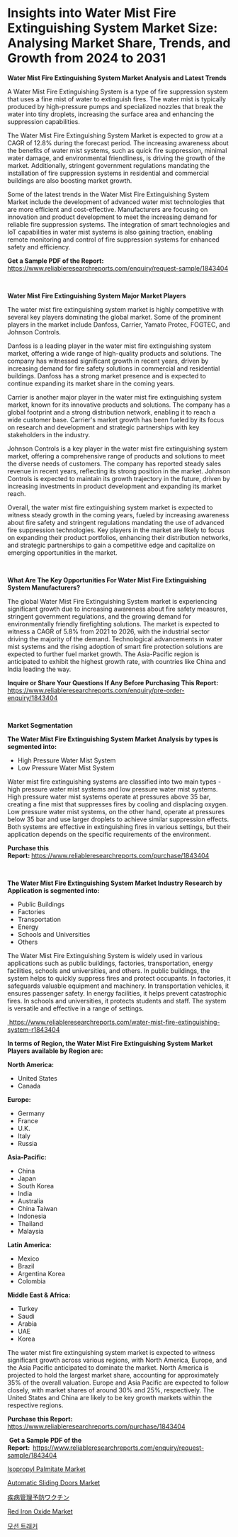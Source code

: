 <p><h1>Insights into Water Mist Fire Extinguishing System Market Size: Analysing Market Share, Trends, and Growth from 2024 to 2031</h1></p><p><strong>Water Mist Fire Extinguishing System Market Analysis and Latest Trends</strong></p>
<p><p>A Water Mist Fire Extinguishing System is a type of fire suppression system that uses a fine mist of water to extinguish fires. The water mist is typically produced by high-pressure pumps and specialized nozzles that break the water into tiny droplets, increasing the surface area and enhancing the suppression capabilities.</p><p>The Water Mist Fire Extinguishing System Market is expected to grow at a CAGR of 12.8% during the forecast period. The increasing awareness about the benefits of water mist systems, such as quick fire suppression, minimal water damage, and environmental friendliness, is driving the growth of the market. Additionally, stringent government regulations mandating the installation of fire suppression systems in residential and commercial buildings are also boosting market growth.</p><p>Some of the latest trends in the Water Mist Fire Extinguishing System Market include the development of advanced water mist technologies that are more efficient and cost-effective. Manufacturers are focusing on innovation and product development to meet the increasing demand for reliable fire suppression systems. The integration of smart technologies and IoT capabilities in water mist systems is also gaining traction, enabling remote monitoring and control of fire suppression systems for enhanced safety and efficiency.</p></p>
<p><strong>Get a Sample PDF of the Report:&nbsp;</strong> <a href="https://www.reliableresearchreports.com/enquiry/request-sample/1843404">https://www.reliableresearchreports.com/enquiry/request-sample/1843404</a></p>
<p>&nbsp;</p>
<p><strong>Water Mist Fire Extinguishing System Major Market Players</strong></p>
<p><p>The water mist fire extinguishing system market is highly competitive with several key players dominating the global market. Some of the prominent players in the market include Danfoss, Carrier, Yamato Protec, FOGTEC, and Johnson Controls.</p><p>Danfoss is a leading player in the water mist fire extinguishing system market, offering a wide range of high-quality products and solutions. The company has witnessed significant growth in recent years, driven by increasing demand for fire safety solutions in commercial and residential buildings. Danfoss has a strong market presence and is expected to continue expanding its market share in the coming years.</p><p>Carrier is another major player in the water mist fire extinguishing system market, known for its innovative products and solutions. The company has a global footprint and a strong distribution network, enabling it to reach a wide customer base. Carrier's market growth has been fueled by its focus on research and development and strategic partnerships with key stakeholders in the industry.</p><p>Johnson Controls is a key player in the water mist fire extinguishing system market, offering a comprehensive range of products and solutions to meet the diverse needs of customers. The company has reported steady sales revenue in recent years, reflecting its strong position in the market. Johnson Controls is expected to maintain its growth trajectory in the future, driven by increasing investments in product development and expanding its market reach.</p><p>Overall, the water mist fire extinguishing system market is expected to witness steady growth in the coming years, fueled by increasing awareness about fire safety and stringent regulations mandating the use of advanced fire suppression technologies. Key players in the market are likely to focus on expanding their product portfolios, enhancing their distribution networks, and strategic partnerships to gain a competitive edge and capitalize on emerging opportunities in the market.</p></p>
<p>&nbsp;</p>
<p><strong>What Are The Key Opportunities For Water Mist Fire Extinguishing System Manufacturers?</strong></p>
<p><p>The global Water Mist Fire Extinguishing System market is experiencing significant growth due to increasing awareness about fire safety measures, stringent government regulations, and the growing demand for environmentally friendly firefighting solutions. The market is expected to witness a CAGR of 5.8% from 2021 to 2026, with the industrial sector driving the majority of the demand. Technological advancements in water mist systems and the rising adoption of smart fire protection solutions are expected to further fuel market growth. The Asia-Pacific region is anticipated to exhibit the highest growth rate, with countries like China and India leading the way.</p></p>
<p><strong>Inquire or Share Your Questions If Any Before Purchasing This Report:</strong> <a href="https://www.reliableresearchreports.com/enquiry/pre-order-enquiry/1843404">https://www.reliableresearchreports.com/enquiry/pre-order-enquiry/1843404</a></p>
<p>&nbsp;</p>
<p><strong>Market Segmentation</strong></p>
<p><strong>The Water Mist Fire Extinguishing System Market Analysis by types is segmented into:</strong></p>
<p><ul><li>High Pressure Water Mist System</li><li>Low Pressure Water Mist System</li></ul></p>
<p><p>Water mist fire extinguishing systems are classified into two main types - high pressure water mist systems and low pressure water mist systems. High pressure water mist systems operate at pressures above 35 bar, creating a fine mist that suppresses fires by cooling and displacing oxygen. Low pressure water mist systems, on the other hand, operate at pressures below 35 bar and use larger droplets to achieve similar suppression effects. Both systems are effective in extinguishing fires in various settings, but their application depends on the specific requirements of the environment.</p></p>
<p><strong>Purchase this Report:&nbsp;</strong><a href="https://www.reliableresearchreports.com/purchase/1843404">https://www.reliableresearchreports.com/purchase/1843404</a></p>
<p>&nbsp;</p>
<p><strong>The Water Mist Fire Extinguishing System Market Industry Research by Application is segmented into:</strong></p>
<p><ul><li>Public Buildings</li><li>Factories</li><li>Transportation</li><li>Energy</li><li>Schools and Universities</li><li>Others</li></ul></p>
<p><p>The Water Mist Fire Extinguishing System is widely used in various applications such as public buildings, factories, transportation, energy facilities, schools and universities, and others. In public buildings, the system helps to quickly suppress fires and protect occupants. In factories, it safeguards valuable equipment and machinery. In transportation vehicles, it ensures passenger safety. In energy facilities, it helps prevent catastrophic fires. In schools and universities, it protects students and staff. The system is versatile and effective in a range of settings.</p></p>
<p><a href="https://www.reliableresearchreports.com/water-mist-fire-extinguishing-system-r1843404">&nbsp;https://www.reliableresearchreports.com/water-mist-fire-extinguishing-system-r1843404</a></p>
<p><strong>In terms of Region, the Water Mist Fire Extinguishing System Market Players available by Region are:</strong></p>
<p>
    <p> <strong> North America: </strong>
        <ul>
            <li>United States</li>
            <li>Canada</li>
        </ul>
        </p> 
    <p> <strong> Europe: </strong>
        <ul>
            <li>Germany</li>
            <li>France</li>
            <li>U.K.</li>
            <li>Italy</li>
            <li>Russia</li>
        </ul>
        </p> 
    <p> <strong> Asia-Pacific: </strong>
        <ul>
            <li>China</li>
            <li>Japan</li>
            <li>South Korea</li>
            <li>India</li>
            <li>Australia</li>
            <li>China Taiwan</li>
            <li>Indonesia</li>
            <li>Thailand</li>
            <li>Malaysia</li>
        </ul>
        </p> 
    <p> <strong> Latin America: </strong>
        <ul>
            <li>Mexico</li>
            <li>Brazil</li>
            <li>Argentina Korea</li>
            <li>Colombia</li>
        </ul>
        </p> 
    <p> <strong> Middle East & Africa: </strong>
        <ul>
            <li>Turkey</li>
            <li>Saudi</li>
            <li>Arabia</li>
            <li>UAE</li>
            <li>Korea</li>
        </ul>
    </p>
    </p>
<p><p>The water mist fire extinguishing system market is expected to witness significant growth across various regions, with North America, Europe, and the Asia Pacific anticipated to dominate the market. North America is projected to hold the largest market share, accounting for approximately 35% of the overall valuation. Europe and Asia Pacific are expected to follow closely, with market shares of around 30% and 25%, respectively. The United States and China are likely to be key growth markets within the respective regions.</p></p>
<p><strong>Purchase this Report: </strong><a href="https://www.reliableresearchreports.com/purchase/1843404">https://www.reliableresearchreports.com/purchase/1843404</a></p>
<p>&nbsp;<strong>Get a Sample PDF of the Report:&nbsp;&nbsp;</strong><a href="https://www.reliableresearchreports.com/enquiry/request-sample/1843404">https://www.reliableresearchreports.com/enquiry/request-sample/1843404</a></p>
<p><strong></strong></p>
<p><p><a href="https://issuu.com/reportprime-2/docs/isopropyl-palmitate-market-size-2030.pptx">Isopropyl Palmitate Market</a></p><p><a href="https://github.com/AKSHATREPORTPRIME/Market-Research-Report-List-4/blob/main/automatic-sliding-doors-market.md">Automatic Sliding Doors Market</a></p><p><a href="https://github.com/pepo3k/Market-Research-Report-List-1/blob/main/568848037273.md">疾病管理予防ワクチン</a></p><p><a href="https://issuu.com/reportprime-2/docs/red-iron-oxide-market-size-2030.pptx">Red Iron Oxide Market</a></p><p><a href="https://github.com/PercyHagernes9778/Market-Research-Report-List-1/blob/main/342197533319.md">모션 트래커</a></p></p>